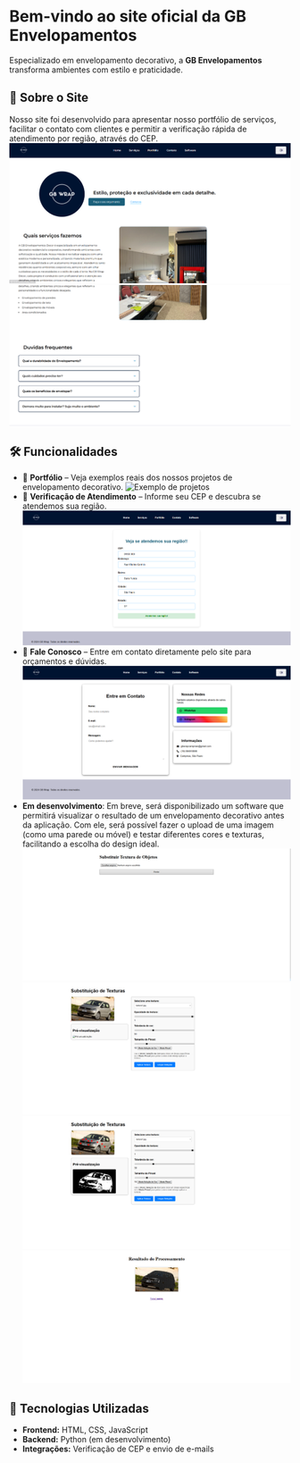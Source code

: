 # Bem-vindo ao site oficial da **GB Envelopamentos**  

Especializado em envelopamento decorativo, a **GB Envelopamentos** transforma ambientes com estilo e praticidade.  

## 🔹 Sobre o Site  
Nosso site foi desenvolvido para apresentar nosso portfólio de serviços, facilitar o contato com clientes e permitir a verificação rápida de atendimento por região, através do CEP.  
![home](screenshots/home%201.png)
![home](screenshots/home%202.png)
## 🛠️ Funcionalidades  
- 📸 **Portfólio** – Veja exemplos reais dos nossos projetos de envelopamento decorativo.
![Exemplo de projetos](screenshots/portfólio.png)
- 📍 **Verificação de Atendimento** – Informe seu CEP e descubra se atendemos sua região.
![Exemplo de verificação](screenshots/cep.png)  
- 📩 **Fale Conosco** – Entre em contato diretamente pelo site para orçamentos e dúvidas.  
![Contatos](screenshots/contato.png)
- **Em desenvolvimento**: Em breve, será disponibilizado um software que permitirá visualizar o resultado de um envelopamento decorativo antes da aplicação. Com ele, será possível fazer o upload de uma imagem (como uma
 parede ou móvel) e testar diferentes cores e texturas, facilitando a escolha do design ideal.  
![software em desenvolvimento](screenshots/Selecionarimg.png)
![software em desenvolvimento](screenshots/Aplicartextura.png)
![software em desenvolvimento](screenshots/Aplicartextura2.png)
![software em desenvolvimento](screenshots/Resultado.png)
## 🚀 Tecnologias Utilizadas 
- **Frontend:** HTML, CSS, JavaScript  
- **Backend:** Python (em desenvolvimento)  
- **Integrações:** Verificação de CEP e envio de e-mails  
